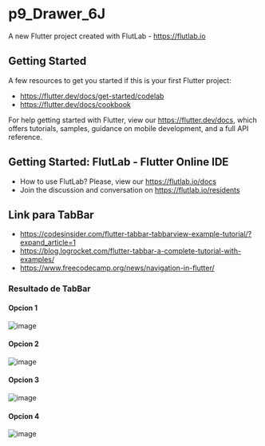 # p9_Drawer_6J

A new Flutter project created with FlutLab - https://flutlab.io

## Getting Started

A few resources to get you started if this is your first Flutter project:

- https://flutter.dev/docs/get-started/codelab
- https://flutter.dev/docs/cookbook

For help getting started with Flutter, view our
https://flutter.dev/docs, which offers tutorials,
samples, guidance on mobile development, and a full API reference.

## Getting Started: FlutLab - Flutter Online IDE

- How to use FlutLab? Please, view our https://flutlab.io/docs
- Join the discussion and conversation on https://flutlab.io/residents
## Link para TabBar
- https://codesinsider.com/flutter-tabbar-tabbarview-example-tutorial/?expand_article=1
- https://blog.logrocket.com/flutter-tabbar-a-complete-tutorial-with-examples/
- https://www.freecodecamp.org/news/navigation-in-flutter/

### Resultado de TabBar
#### Opcion 1
![image](https://github.com/BerthaAreliFuentesRodriguez/p9_Drawer_6J/assets/143548448/ea5213c4-cfd9-45f2-9eba-4a52e49dbed1)

#### Opcion 2
![image](https://github.com/BerthaAreliFuentesRodriguez/p9_Drawer_6J/assets/143548448/30b98572-a783-455c-b0f6-2921cac7beba)

#### Opcion 3
![image](https://github.com/BerthaAreliFuentesRodriguez/p9_Drawer_6J/assets/143548448/fc600355-618c-4004-b9dd-61da0c481634)

#### Opcion 4
![image](https://github.com/BerthaAreliFuentesRodriguez/p9_Drawer_6J/assets/143548448/c66d1fc3-1d95-4b55-978c-27230495e02b)
